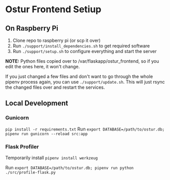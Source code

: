 # Ostur Frontend Setiup

## On Raspberry Pi

1. Clone repo to raspberry pi (or scp it over)
2. Run `./support/install_dependencies.sh` to get required software
3. Run `./support/setup.sh` to configure everything and start the server

**NOTE:** Python files copied over to /var/flaskapp/ostur_frontend, so if you edit the ones here, it won't change.

If you just changed a few files and don't want to go through the whole pipenv process again, you can use `./support/update.sh`. This will just rsync the changed files over and restart the services.

## Local Development

### Gunicorn
`pip install -r requirements.txt`
Run `export DATABASE=/path/to/ostur.db; pipenv run gunicorn --reload src:app`

### Flask Profiler

Temporarily install `pipenv install werkzeug`

Run `export DATABASE=/path/to/ostur.db; pipenv run python ./src/profile-flask.py`
